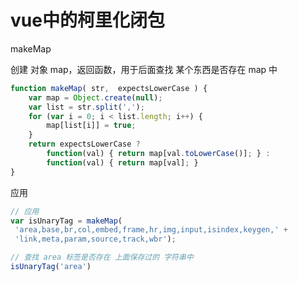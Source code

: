 # vue中的柯里化闭包

makeMap

创建 对象 map，返回函数，用于后面查找 某个东西是否存在 map 中

```javascript
function makeMap( str,  expectsLowerCase ) {    
    var map = Object.create(null);   
    var list = str.split(',');    
    for (var i = 0; i < list.length; i++) {
        map[list[i]] = true;
    }    
    return expectsLowerCase ?        
        function(val) { return map[val.toLowerCase()]; } :        
        function(val) { return map[val]; }
}
```

应用

```javascript
// 应用
var isUnaryTag = makeMap(   
 'area,base,br,col,embed,frame,hr,img,input,isindex,keygen,' +  
 'link,meta,param,source,track,wbr');

// 查找 area 标签是否存在 上面保存过的 字符串中
isUnaryTag('area')
```
